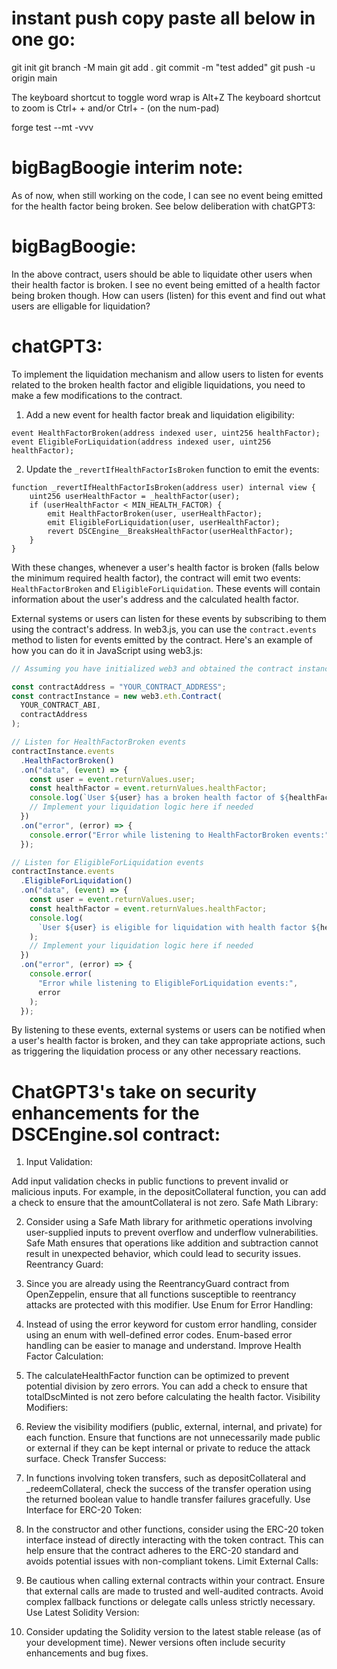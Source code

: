 # instant push copy paste all below in one go:

git init
git branch -M main
git add .
git commit -m "test added"
git push -u origin main

The keyboard shortcut to toggle word wrap is Alt+Z
The keyboard shortcut to zoom is Ctrl+ + and/or Ctrl+ - (on the num-pad)

forge test --mt <nameOfTest> -vvv

# bigBagBoogie interim note:

As of now, when still working on the code, I can see no event being emitted for the
health factor being broken. See below deliberation with chatGPT3:

# bigBagBoogie:

In the above contract, users should be able to liquidate other users when their health factor is broken. I see no event being emitted of a health factor being broken though. How can users (listen) for this event and find out what users are elligable for liquidation?

# chatGPT3:

To implement the liquidation mechanism and allow users to listen for events related to the broken health factor and eligible liquidations, you need to make a few modifications to the contract.

1. Add a new event for health factor break and liquidation eligibility:

```solidity
event HealthFactorBroken(address indexed user, uint256 healthFactor);
event EligibleForLiquidation(address indexed user, uint256 healthFactor);
```

2. Update the `_revertIfHealthFactorIsBroken` function to emit the events:

```solidity
function _revertIfHealthFactorIsBroken(address user) internal view {
    uint256 userHealthFactor = _healthFactor(user);
    if (userHealthFactor < MIN_HEALTH_FACTOR) {
        emit HealthFactorBroken(user, userHealthFactor);
        emit EligibleForLiquidation(user, userHealthFactor);
        revert DSCEngine__BreaksHealthFactor(userHealthFactor);
    }
}
```

With these changes, whenever a user's health factor is broken (falls below the minimum required health factor), the contract will emit two events: `HealthFactorBroken` and `EligibleForLiquidation`. These events will contain information about the user's address and the calculated health factor.

External systems or users can listen for these events by subscribing to them using the contract's address. In web3.js, you can use the `contract.events` method to listen for events emitted by the contract. Here's an example of how you can do it in JavaScript using web3.js:

```javascript
// Assuming you have initialized web3 and obtained the contract instance

const contractAddress = "YOUR_CONTRACT_ADDRESS";
const contractInstance = new web3.eth.Contract(
  YOUR_CONTRACT_ABI,
  contractAddress
);

// Listen for HealthFactorBroken events
contractInstance.events
  .HealthFactorBroken()
  .on("data", (event) => {
    const user = event.returnValues.user;
    const healthFactor = event.returnValues.healthFactor;
    console.log(`User ${user} has a broken health factor of ${healthFactor}`);
    // Implement your liquidation logic here if needed
  })
  .on("error", (error) => {
    console.error("Error while listening to HealthFactorBroken events:", error);
  });

// Listen for EligibleForLiquidation events
contractInstance.events
  .EligibleForLiquidation()
  .on("data", (event) => {
    const user = event.returnValues.user;
    const healthFactor = event.returnValues.healthFactor;
    console.log(
      `User ${user} is eligible for liquidation with health factor ${healthFactor}`
    );
    // Implement your liquidation logic here if needed
  })
  .on("error", (error) => {
    console.error(
      "Error while listening to EligibleForLiquidation events:",
      error
    );
  });
```

By listening to these events, external systems or users can be notified when a user's health factor is broken, and they can take appropriate actions, such as triggering the liquidation process or any other necessary reactions.

# ChatGPT3's take on security enhancements for the DSCEngine.sol contract:

1. Input Validation:

Add input validation checks in public functions to prevent invalid or malicious inputs. For example, in the depositCollateral function, you can add a check to ensure that the amountCollateral is not zero.
Safe Math Library:

2. Consider using a Safe Math library for arithmetic operations involving user-supplied inputs to prevent overflow and underflow vulnerabilities. Safe Math ensures that operations like addition and subtraction cannot result in unexpected behavior, which could lead to security issues.
   Reentrancy Guard:

3. Since you are already using the ReentrancyGuard contract from OpenZeppelin, ensure that all functions susceptible to reentrancy attacks are protected with this modifier.
   Use Enum for Error Handling:

4. Instead of using the error keyword for custom error handling, consider using an enum with well-defined error codes. Enum-based error handling can be easier to manage and understand.
   Improve Health Factor Calculation:

5. The calculateHealthFactor function can be optimized to prevent potential division by zero errors. You can add a check to ensure that totalDscMinted is not zero before calculating the health factor.
   Visibility Modifiers:

6. Review the visibility modifiers (public, external, internal, and private) for each function. Ensure that functions are not unnecessarily made public or external if they can be kept internal or private to reduce the attack surface.
   Check Transfer Success:

7. In functions involving token transfers, such as depositCollateral and \_redeemCollateral, check the success of the transfer operation using the returned boolean value to handle transfer failures gracefully.
   Use Interface for ERC-20 Token:

8. In the constructor and other functions, consider using the ERC-20 token interface instead of directly interacting with the token contract. This can help ensure that the contract adheres to the ERC-20 standard and avoids potential issues with non-compliant tokens.
   Limit External Calls:

9. Be cautious when calling external contracts within your contract. Ensure that external calls are made to trusted and well-audited contracts. Avoid complex fallback functions or delegate calls unless strictly necessary.
   Use Latest Solidity Version:

10. Consider updating the Solidity version to the latest stable release (as of your development time). Newer versions often include security enhancements and bug fixes.
